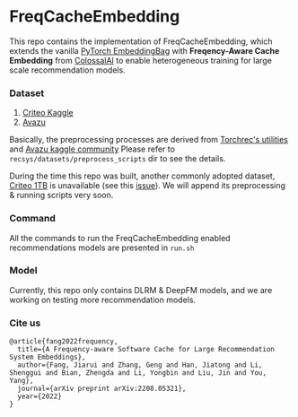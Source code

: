 # FreqCacheEmbedding

This repo contains the implementation of FreqCacheEmbedding, which extends the vanilla
[PyTorch EmbeddingBag](https://pytorch.org/docs/stable/generated/torch.nn.EmbeddingBag.html#torch.nn.EmbeddingBag) 
with **Freqency-Aware Cache Embedding** from [ColossalAI](https://github.com/hpcaitech/ColossalAI) to enable heterogeneous training for large scale recommendation models.

### Dataset  
1. [Criteo Kaggle](https://www.kaggle.com/c/avazu-ctr-prediction/data)
2. [Avazu](https://www.kaggle.com/c/avazu-ctr-prediction/data)

Basically, the preprocessing processes are derived from 
[Torchrec's utilities](https://github.com/pytorch/torchrec/blob/main/torchrec/datasets/scripts/npy_preproc_criteo.py) 
and [Avazu kaggle community](https://www.kaggle.com/code/leejunseok97/deepfm-deepctr-torch)
Please refer to `recsys/datasets/preprocess_scripts` dir to see the details.

During the time this repo was built, another commonly adopted dataset, 
[Criteo 1TB](https://ailab.criteo.com/download-criteo-1tb-click-logs-dataset/) 
is unavailable (see this [issue](https://github.com/pytorch/torchrec/issues/245)).
We will append its preprocessing & running scripts very soon.

### Command  
All the commands to run the FreqCacheEmbedding enabled recommendations models are presented in `run.sh`
 
### Model  
Currently, this repo only contains DLRM & DeepFM models, 
and we are working on testing more recommendation models.

### Cite us
```
@article{fang2022frequency,
  title={A Frequency-aware Software Cache for Large Recommendation System Embeddings},
  author={Fang, Jiarui and Zhang, Geng and Han, Jiatong and Li, Shenggui and Bian, Zhengda and Li, Yongbin and Liu, Jin and You, Yang},
  journal={arXiv preprint arXiv:2208.05321},
  year={2022}
}
```
